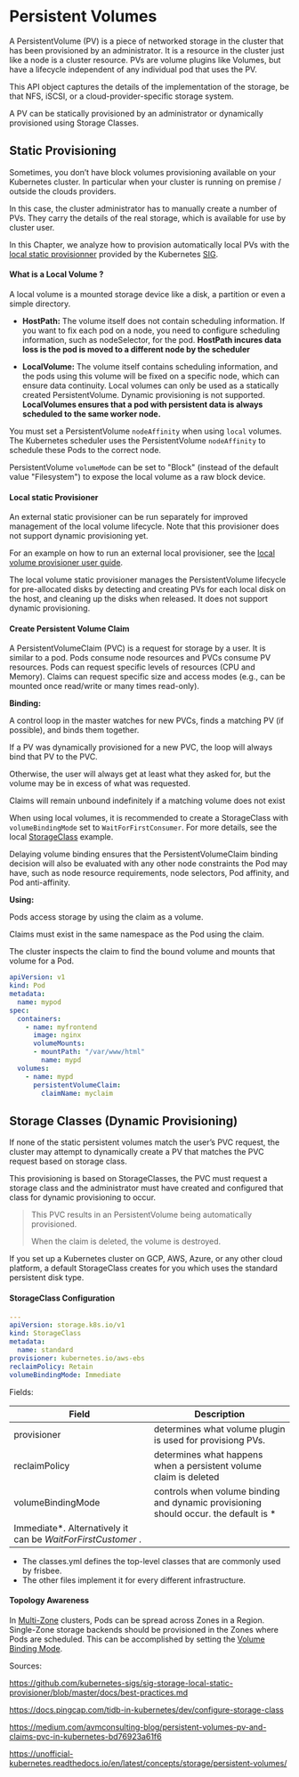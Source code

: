 # Persistent Volumes

A PersistentVolume (PV) is a piece of networked storage in the cluster that has been provisioned by an administrator. It
is a resource in the cluster just like a node is a cluster resource. PVs are volume plugins like Volumes, but have a
lifecycle independent of any individual pod that uses the PV.

This API object captures the details of the implementation of the storage, be that NFS, iSCSI, or a
cloud-provider-specific storage system.

A PV can be statically provisioned by an administrator or dynamically provisioned using Storage Classes.

## Static Provisioning

Sometimes, you don’t have block volumes provisioning available on your Kubernetes cluster. In particular when your
cluster is running on premise / outside the clouds providers.

In this case, the cluster administrator has to manually create a number of PVs. They carry the details of the real
storage, which is available for use by cluster user.

In this Chapter, we analyze how to provision automatically local PVs with
the [local static provisionner](https://github.com/kubernetes-sigs/sig-storage-local-static-provisioner) provided by the
Kubernetes [SIG](https://github.com/kubernetes-sigs).

#### What is a Local Volume ?

A local volume is a mounted storage device like a disk, a partition or even a simple directory.

* **HostPath:** The volume itself does not contain scheduling information. If you want to fix each pod on a node, you
  need to configure scheduling information, such as nodeSelector, for the pod. **HostPath incures data loss is the pod
  is moved to a different node by the scheduler**


* **LocalVolume:** The volume itself contains scheduling information, and the pods using this volume will be fixed on a
  specific node, which can ensure data continuity. Local volumes can only be used as a statically created
  PersistentVolume. Dynamic provisioning is not supported. **LocalVolumes ensures that a pod with persistent data is
  always scheduled to the same worker node.**

You must set a PersistentVolume `nodeAffinity` when using `local` volumes. The Kubernetes scheduler uses the
PersistentVolume `nodeAffinity` to schedule these Pods to the correct node.

PersistentVolume `volumeMode` can be set to "Block" (instead of the default value "Filesystem") to expose the local
volume as a raw block device.

#### Local static Provisioner

An external static provisioner can be run separately for improved management of the local volume lifecycle. Note that
this provisioner does not support dynamic provisioning yet.

For an example on how to run an external local provisioner, see
the [local volume provisioner user guide](https://github.com/kubernetes-sigs/sig-storage-local-static-provisioner).

The local volume static provisioner manages the PersistentVolume lifecycle for pre-allocated disks by detecting and
creating PVs for each local disk on the host, and cleaning up the disks when released. It does not support dynamic
provisioning.

#### Create Persistent Volume Claim

A PersistentVolumeClaim (PVC) is a request for storage by a user. It is similar to a pod. Pods consume node resources
and PVCs consume PV resources. Pods can request specific levels of resources (CPU and Memory). Claims can request
specific size and access modes (e.g., can be mounted once read/write or many times read-only).

**Binding:**

A control loop in the master watches for new PVCs, finds a matching PV  (if possible), and binds them together.

If a PV was dynamically provisioned for a new PVC, the loop will always bind that PV to the PVC.

Otherwise, the user will always get at least what they asked for, but the volume may be in excess of what was requested.

Claims will remain unbound indefinitely if a matching volume does not exist

When using local volumes, it is recommended to create a StorageClass with `volumeBindingMode` set
to `WaitForFirstConsumer`. For more details, see the
local [StorageClass](https://kubernetes.io/docs/concepts/storage/storage-classes/#local) example.

Delaying volume binding ensures that the PersistentVolumeClaim binding decision will also be evaluated with any other
node constraints the Pod may have, such as node resource requirements, node selectors, Pod affinity, and Pod
anti-affinity.

**Using:**

Pods access storage by using the claim as a volume.

Claims must exist in the same namespace as the Pod using the claim.

The cluster inspects the claim to find the bound volume and mounts that volume for a Pod.

```yaml
apiVersion: v1
kind: Pod
metadata:
  name: mypod
spec:
  containers:
    - name: myfrontend
      image: nginx
      volumeMounts:
      - mountPath: "/var/www/html"
        name: mypd
  volumes:
    - name: mypd
      persistentVolumeClaim:
        claimName: myclaim
```

## Storage Classes (Dynamic Provisioning)

If none of the static persistent volumes match the user’s PVC request, the cluster may attempt to dynamically create a
PV that matches the PVC request based on storage class.

This provisioning is based on StorageClasses, the PVC must request a storage class and the administrator must have
created and configured that class for dynamic provisioning to occur.


> This PVC results in an PersistentVolume being automatically provisioned.
>
> When the claim is deleted, the volume is destroyed.



If you set up a Kubernetes cluster on GCP, AWS, Azure, or any other cloud platform, a default StorageClass creates for
you which uses the standard persistent disk type.

#### StorageClass Configuration

```yaml
--- 
apiVersion: storage.k8s.io/v1
kind: StorageClass
metadata: 
  name: standard
provisioner: kubernetes.io/aws-ebs
reclaimPolicy: Retain
volumeBindingMode: Immediate
```

Fields:

| Field             | Description                                                  |
| ----------------- | ------------------------------------------------------------ |
| provisioner       | determines what volume plugin is used for provisiong PVs.    |
| reclaimPolicy     | determines what happens when a persistent volume claim is deleted |
| volumeBindingMode | controls when volume binding and dynamic provisioning should occur. the default is *
Immediate*. Alternatively it can be *WaitForFirstCustomer* . |

* The classes.yml defines the top-level classes that are commonly used by frisbee.
* The other files implement it for every different infrastructure.

#### Topology Awareness

In [Multi-Zone](https://kubernetes.io/docs/setup/multiple-zones) clusters, Pods can be spread across Zones in a Region.
Single-Zone storage backends should be provisioned in the Zones where Pods are scheduled. This can be accomplished by
setting the [Volume Binding Mode](https://kubernetes.io/docs/concepts/storage/storage-classes/#volume-binding-mode).

Sources:

https://github.com/kubernetes-sigs/sig-storage-local-static-provisioner/blob/master/docs/best-practices.md

https://docs.pingcap.com/tidb-in-kubernetes/dev/configure-storage-class

https://medium.com/avmconsulting-blog/persistent-volumes-pv-and-claims-pvc-in-kubernetes-bd76923a61f6

https://unofficial-kubernetes.readthedocs.io/en/latest/concepts/storage/persistent-volumes/